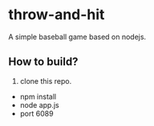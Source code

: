 # throw-and-hit

A simple baseball game based on nodejs.

How to build?
-----

1. clone this repo.
* npm install
* node app.js
* port 6089